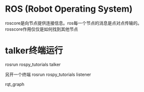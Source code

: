 # ROS (Robot Operating System)
roscore是向节点提供连接信息。ros每一个节点的消息是点对点传输的。 rosscore作用仅仅是如何找到其他节点

# talker终端运行
rosrun rospy_tutorials talker

另开一个终端
rosrun rospy_tutorials listener

rqt_graph
